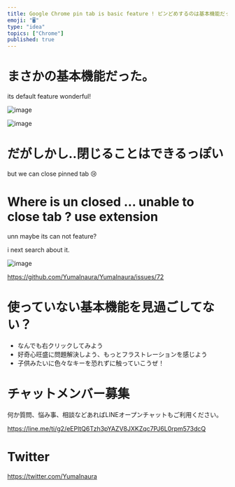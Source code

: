 ```yaml
---
title: Google Chrome pin tab is basic feature ! ピンどめするのは基本機能だった。
emoji: "🖥"
type: "idea"
topics: ["Chrome"]
published: true
---
```



# まさかの基本機能だった。

its default feature wonderful!

![image](https://user-images.githubusercontent.com/13635059/50553285-9b0fe680-0ce7-11e9-9ef0-8a9266caed72.png)


![image](https://user-images.githubusercontent.com/13635059/50553294-acf18980-0ce7-11e9-8664-59ed8ea93c45.png)

# だがしかし‥閉じることはできるっぽい

but we can close pinned tab
😢

# Where is un closed ... unable to close tab ? use extension

unn maybe its can not feature? 

i next search about it.

![image](https://user-images.githubusercontent.com/13635059/50553322-f9d56000-0ce7-11e9-8803-9973f4803f83.png)



https://github.com/YumaInaura/YumaInaura/issues/72


# 使っていない基本機能を見過ごしてない？

- なんでも右クリックしてみよう
- 好奇心旺盛に問題解決しよう、もっとフラストレーションを感じよう
- 子供みたいに色々なキーを恐れずに触っていこうぜ！








<!-- Update From Qiita API -->

# チャットメンバー募集


何か質問、悩み事、相談などあればLINEオープンチャットもご利用ください。

https://line.me/ti/g2/eEPltQ6Tzh3pYAZV8JXKZqc7PJ6L0rpm573dcQ





# Twitter


https://twitter.com/YumaInaura


<!-- Update From Qiita API -->


